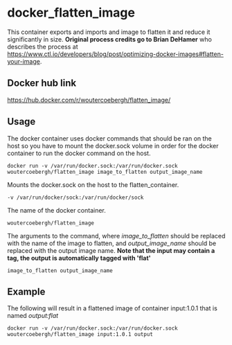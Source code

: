 # docker_flatten_image
This container exports and imports and image to flatten it and reduce it significantly in size. **Original process credits go to Brian DeHamer** who describes the process at https://www.ctl.io/developers/blog/post/optimizing-docker-images#flatten-your-image. 

## Docker hub link
https://hub.docker.com/r/woutercoebergh/flatten_image/

## Usage
The docker container uses docker commands that should be ran on the host so you have to mount the docker.sock volume in order for the docker container to run the docker command on the host.

```docker run -v /var/run/docker.sock:/var/run/docker.sock woutercoebergh/flatten_image image_to_flatten output_image_name```

Mounts the docker.sock on the host to the flatten_container.

```-v /var/run/docker/sock:/var/run/docker/sock ```

The name of the docker container.

```woutercoebergh/flatten_image ```

The arguments to the command, where *image_to_flatten* should be replaced with the name of the image to flatten, and *output_image_name* should be replaced with the output image name. **Note that the input may contain a tag, the output is automatically tagged with 'flat'**

```image_to_flatten output_image_name```

## Example
The following will result in a flattened image of container input:1.0.1 that is named *output:flat*

```docker run -v /var/run/docker.sock:/var/run/docker.sock woutercoebergh/flatten_image input:1.0.1 output```

